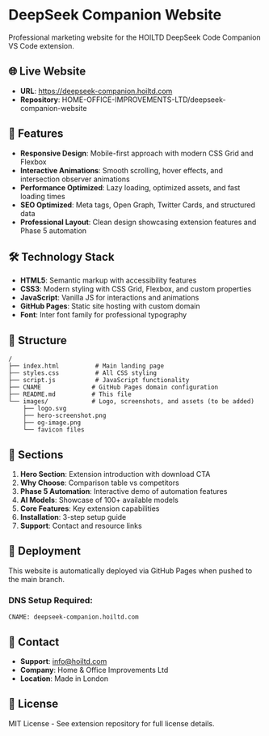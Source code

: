 # DeepSeek Companion Website

Professional marketing website for the HOILTD DeepSeek Code Companion VS Code extension.

## 🌐 Live Website
- **URL**: https://deepseek-companion.hoiltd.com
- **Repository**: HOME-OFFICE-IMPROVEMENTS-LTD/deepseek-companion-website

## 🚀 Features

- **Responsive Design**: Mobile-first approach with modern CSS Grid and Flexbox
- **Interactive Animations**: Smooth scrolling, hover effects, and intersection observer animations
- **Performance Optimized**: Lazy loading, optimized assets, and fast loading times
- **SEO Optimized**: Meta tags, Open Graph, Twitter Cards, and structured data
- **Professional Layout**: Clean design showcasing extension features and Phase 5 automation

## 🛠️ Technology Stack

- **HTML5**: Semantic markup with accessibility features
- **CSS3**: Modern styling with CSS Grid, Flexbox, and custom properties
- **JavaScript**: Vanilla JS for interactions and animations
- **GitHub Pages**: Static site hosting with custom domain
- **Font**: Inter font family for professional typography

## 📁 Structure

```
/
├── index.html          # Main landing page
├── styles.css          # All CSS styling
├── script.js           # JavaScript functionality
├── CNAME              # GitHub Pages domain configuration
├── README.md          # This file
└── images/            # Logo, screenshots, and assets (to be added)
    ├── logo.svg
    ├── hero-screenshot.png
    ├── og-image.png
    └── favicon files
```

## 🎯 Sections

1. **Hero Section**: Extension introduction with download CTA
2. **Why Choose**: Comparison table vs competitors
3. **Phase 5 Automation**: Interactive demo of automation features
4. **AI Models**: Showcase of 100+ available models
5. **Core Features**: Key extension capabilities
6. **Installation**: 3-step setup guide
7. **Support**: Contact and resource links

## 🚀 Deployment

This website is automatically deployed via GitHub Pages when pushed to the main branch.

### DNS Setup Required:
```
CNAME: deepseek-companion.hoiltd.com
```

## 📧 Contact

- **Support**: info@hoiltd.com
- **Company**: Home & Office Improvements Ltd
- **Location**: Made in London

## 📄 License

MIT License - See extension repository for full license details.
